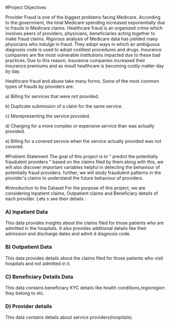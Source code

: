 #Project Objectives

Provider Fraud is one of the biggest problems facing Medicare. According to the government, the total Medicare spending increased exponentially due to frauds in Medicare claims. Healthcare fraud is an organized crime which involves peers of providers, physicians, beneficiaries acting together to make fraud claims.
Rigorous analysis of Medicare data has yielded many physicians who indulge in fraud. They adopt ways in which an ambiguous diagnosis code is used to adopt costliest procedures and drugs. Insurance companies are the most vulnerable institutions impacted due to these bad practices. Due to this reason, insurance companies increased their insurance premiums and as result healthcare is becoming costly matter day by day.

Healthcare fraud and abuse take many forms. Some of the most common types of frauds by providers are:

a) Billing for services that were not provided.

b) Duplicate submission of a claim for the same service.

c) Misrepresenting the service provided.

d) Charging for a more complex or expensive service than was actually provided.

e) Billing for a covered service when the service actually provided was not covered.

#Problem Statement
The goal of this project is to " predict the potentially fraudulent providers " based on the claims filed by them.along with this, we will also discover important variables helpful in detecting the behaviour of potentially fraud providers. further, we will study fraudulent patterns in the provider's claims to understand the future behaviour of providers.

#Introduction to the Dataset
For the purpose of this project, we are considering Inpatient claims, Outpatient claims and Beneficiary details of each provider. Lets s see their details :

### A) Inpatient Data

This data provides insights about the claims filed for those patients who are admitted in the hospitals. It also provides additional details like their admission and discharge dates and admit d diagnosis code.

### B) Outpatient Data

This data provides details about the claims filed for those patients who visit hospitals and not admitted in it.

### C) Beneficiary Details Data

This data contains beneficiary KYC details like health conditions,regioregion they belong to etc.

### D) Provider details
This data contains details about service providers(hospitals).



